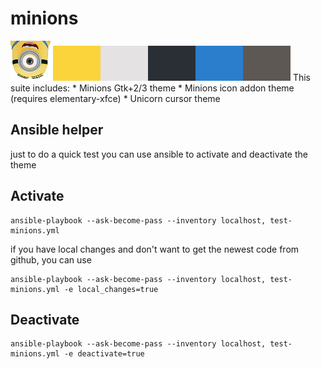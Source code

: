 # minions
<img title="Minions!" src="https://raw.githubusercontent.com/ochosi/minions/master/icons/places/64/start-here.png" />
<img title="Minions!" src="https://raw.githubusercontent.com/ochosi/minions/master/palette.png" />
This suite includes:
* Minions Gtk+2/3 theme
* Minions icon addon theme (requires elementary-xfce)
* Unicorn cursor theme

## Ansible helper
just to do a quick test you can use ansible to activate and deactivate the theme
## Activate
```
ansible-playbook --ask-become-pass --inventory localhost, test-minions.yml
```

if you have local changes and don't want to get the newest code from github, you can use
```
ansible-playbook --ask-become-pass --inventory localhost, test-minions.yml -e local_changes=true
```

## Deactivate
```
ansible-playbook --ask-become-pass --inventory localhost, test-minions.yml -e deactivate=true
```

